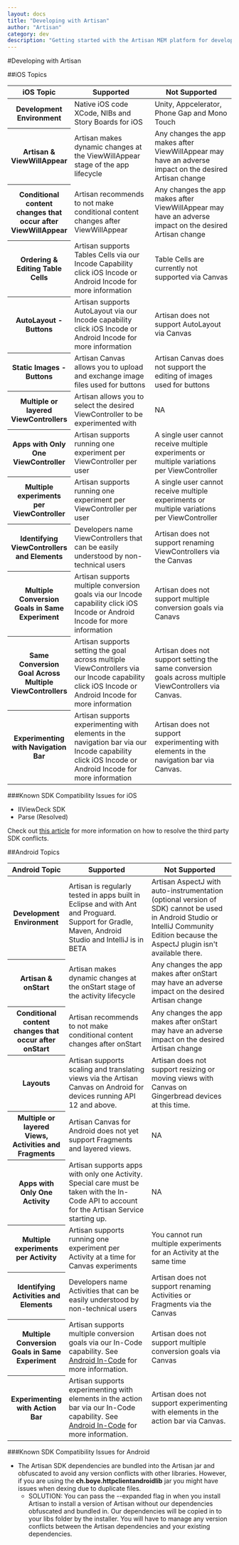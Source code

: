 ```yaml
---
layout: docs
title: "Developing with Artisan"
author: "Artisan"
category: dev
description: "Getting started with the Artisan MEM platform for developers."
---
```

#Developing with Artisan

##iOS Topics
<table>
  <colgroup>
    <col width="20%" />
    <col width="40%" />
    <col width="40%" />
  </colgroup>
  <thead>
    <tr>
      <th>iOS Topic</th>
      <th>Supported</th>
      <th>Not Supported</th>
    </tr>
  </thead>
  <tbody>
    <tr>
      <th>Development Environment</th>
      <td>Native iOS code XCode, NIBs and Story Boards for iOS</td>
      <td>Unity, Appcelerator, Phone Gap and Mono Touch</td>
    </tr>
    <tr>
      <th>Artisan &amp; ViewWillAppear</th>
      <td>Artisan makes dynamic changes at the ViewWillAppear stage of the app lifecycle</td>
      <td>Any changes the app makes after ViewWillAppear may have an adverse impact on the desired Artisan change</td>
    </tr>
    <tr>
      <th>Conditional content changes that occur after ViewWillAppear</th>
      <td>Artisan recommends to not make conditional content changes after ViewWillAppear</td>
      <td>Any changes the app makes after ViewWillAppear may have an adverse impact on the desired Artisan change</td>
    </tr>
    <tr>
      <th>Ordering &amp; Editing Table Cells</th>
      <td>Artisan supports Tables Cells via our Incode Capability click iOS Incode or Android Incode for more information</td>
      <td>Table Cells are currently not supported via Canvas</td>
    </tr>
    <tr>
      <th>AutoLayout - Buttons</th>
      <td>Artisan supports AutoLayout via our Incode capability click iOS Incode or Android Incode for more information</td>
      <td>Artisan does not support AutoLayout via Canvas</td>
    </tr>
    <tr>
      <th>Static Images - Buttons</th>
      <td>Artisan Canvas allows you to upload and exchange image files used for buttons</td>
      <td>Artisan Canvas does not support the editing of images used for buttons</td>
    </tr>
    <tr>
      <th>Multiple or layered ViewControllers</th>
      <td>Artisan allows you to select the desired ViewController to be experimented with</td>
      <td>NA</td>
    </tr>
    <tr>
      <th>Apps with Only One ViewController</th>
      <td>Artisan supports running one experiment per ViewController per user</td>
      <td>A single user cannot receive multiple experiments or multiple variations per ViewController</td>
    </tr>
    <tr>
      <th>Multiple experiments per ViewController</th>
      <td>Artisan supports running one experiment per ViewController per user</td>
      <td>A single user cannot receive multiple experiments or multiple variations per ViewController</td>
    </tr>
    <tr>
      <th>Identifying ViewControllers and Elements</th>
      <td>Developers name ViewControllers that can be easily understood by non-technical users</td>
      <td>Artisan does not support renaming ViewControllers via the Canvas</td>
    </tr>
    <tr>
      <th>Multiple Conversion Goals in Same Experiment</th>
      <td>Artisan supports multiple conversion goals via our Incode capability click iOS Incode or Android Incode for more information</td>
      <td>Artisan does not support multiple conversion goals via Canavs </td>
    </tr>
    <tr>
      <th>Same Conversion Goal Across Multiple ViewControllers</th>
      <td>Artisan supports setting the goal across multiple ViewControllers via our Incode capability click iOS Incode or Android Incode for more information</td>
      <td>Artisan does not support setting the same conversion goals across multiple ViewControllers via Canvas.</td>
    </tr>
    <tr>
      <th>Experimenting with Navigation Bar</th>
      <td>Artisan supports experimenting with elements in the navigation bar via our Incode capability click iOS Incode or Android Incode for more information</td>
      <td>Artisan does not support experimenting with elements in the navigation bar via Canvas.</td>
    </tr>
  </tbody>
</table>

###Known SDK Compatibility Issues for iOS

* IIViewDeck SDK
* Parse (Resolved)

Check out [this article](https://getsatisfaction.com/artisan/topics/third_party_conflicts) for more information on how to resolve the third party SDK conflicts.

<div id="android"></div>
##Android Topics
<table>
  <colgroup>
    <col width="20%" />
    <col width="40%" />
    <col width="40%" />
  </colgroup>
  <thead>
    <tr>
      <th>Android Topic</th>
      <th>Supported</th>
      <th>Not Supported</th>
    </tr>
  </thead>
  <tbody>
<tr>
  <th>Development Environment</th>
  <td>Artisan is regularly tested in apps built in Eclipse and with Ant and Proguard. Support for Gradle, Maven, Android Studio and IntelliJ is in BETA</td>
  <td>Artisan AspectJ with auto-instrumentation (optional version of SDK) cannot be used in Android Studio or IntelliJ Community Edition because the AspectJ plugin isn't available there.</td>
</tr>
<tr>
  <th>Artisan &amp; onStart</th>
  <td>Artisan makes dynamic changes at the onStart stage of the activity lifecycle</td>
  <td>Any changes the app makes after onStart may have an adverse impact on the desired Artisan change</td>
</tr>
<tr>
  <th>Conditional content changes that occur after onStart</th>
  <td>Artisan recommends to not make conditional content changes after onStart</td>
  <td>Any changes the app makes after onStart may have an adverse impact on the desired Artisan change</td>
</tr>
<tr>
  <th>Layouts</th>
  <td>Artisan supports scaling and translating views via the Artisan Canvas on Android for devices running API 12 and above.</td>
  <td>Artisan does not support resizing or moving views with Canvas on Gingerbread devices at this time.</td>
</tr>
<tr>
  <th>Multiple or layered Views, Activities and Fragments</th>
  <td>Artisan Canvas for Android does not yet support Fragments and layered views.</td>
  <td>NA</td>
</tr>
<tr>
  <th>Apps with Only One Activity</th>
  <td>Artisan supports apps with only one Activity. Special care must be taken with the In-Code API to account for the Artisan Service starting up.</td>
  <td>NA</td>
</tr>
<tr>
  <th>Multiple experiments per Activity</th>
  <td>Artisan supports running one experiment per Activity at a time for Canvas experiments</td>
  <td>You cannot run multiple experiments for an Activity at the same time</td>
</tr>
<tr>
  <th>Identifying Activities and Elements</th>
  <td>Developers name Activities that can be easily understood by non-technical users</td>
  <td>Artisan does not support renaming Activities or Fragments via the Canvas</td>
</tr>
<tr>
  <th>Multiple Conversion Goals in Same Experiment</th>
  <td>Artisan supports multiple conversion goals via our In-Code capability. See <a href="/dev/quickstart-for-android/#api">Android In-Code</a> for more information.</td>
  <td>Artisan does not support multiple conversion goals via Canvas</td>
</tr>
<tr>
  <th>Experimenting with Action Bar</th>
  <td>Artisan supports experimenting with elements in the action bar via our In-Code capability. See <a href="/dev/quickstart-for-android/#api">Android In-Code</a> for more information.</td>
  <td>Artisan does not support experimenting with elements in the action bar via Canvas.</td>
</tr>
</tbody>
</table>

###Known SDK Compatibility Issues for Android

* The Artisan SDK dependencies are bundled into the Artisan jar and obfuscated to avoid any version conflicts with other libraries. However, if you are using the **ch.boye.httpclientandroidlib** jar you might have issues when dexing due to duplicate files.
   * SOLUTION: You can pass the --expanded flag in when you install Artisan to install a version of Artisan without our dependencies obfuscated and bundled in. Our dependencies will be copied in to your libs folder by the installer. You will have to manage any version conflicts between the Artisan dependencies and your existing dependencies.
